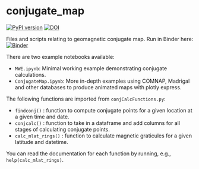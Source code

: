 # conjugate_map
[![PyPI version](https://badge.fury.io/py/conjugate-map.svg)](https://badge.fury.io/py/conjugate-map) [![DOI](https://zenodo.org/badge/651410906.svg)](https://zenodo.org/doi/10.5281/zenodo.10056623)


Files and scripts relating to geomagnetic conjugate map. 
Run in Binder here: [![Binder](https://mybinder.org/badge_logo.svg)](https://mybinder.org/v2/gh/KCollins/conjugate_map/HEAD?labpath=notebooks%2FMWE.ipynb)

There are two example notebooks available:
 - `MWE.ipynb`: Minimal working example demonstrating conjugate calculations.
 - `ConjugateMap.ipynb`: More in-depth examples using COMNAP, Madrigal and other databases to produce animated maps with plotly express.

The following functions are imported from `conjCalcFunctions.py`:
 - `findconj()` : function to compute conjugate points for a given location at a given time and date. 
 - `conjcalc()` : function to take in a dataframe and add columns for all stages of calculating conjugate points.
 - `calc_mlat_rings()` : function to calculate magnetic graticules for a given latitude and datetime.
 
 You can read the documentation for each function by running, e.g., `help(calc_mlat_rings)`.
